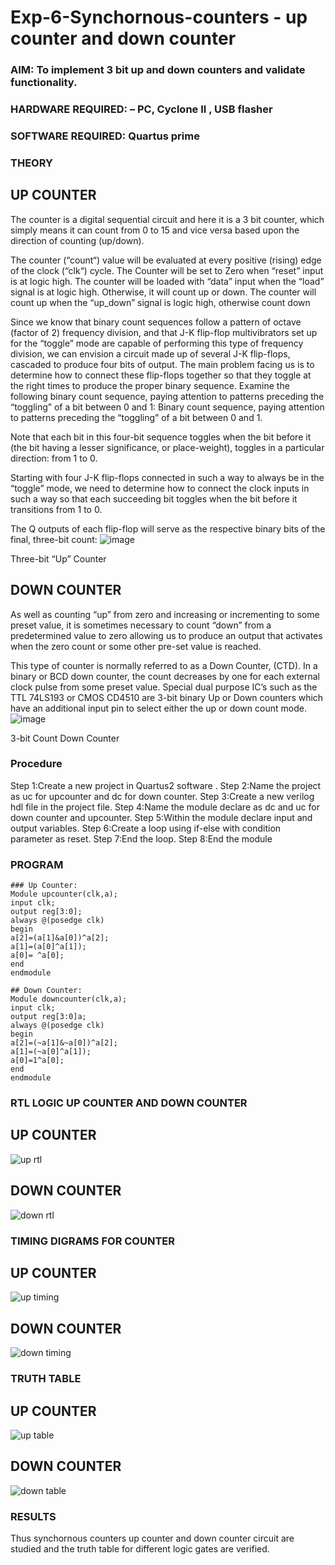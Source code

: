 # Exp-6-Synchornous-counters - up counter and down counter 
### AIM: To implement 3 bit up and down counters and validate  functionality.
### HARDWARE REQUIRED:  – PC, Cyclone II , USB flasher
### SOFTWARE REQUIRED:   Quartus prime
### THEORY 

## UP COUNTER 
The counter is a digital sequential circuit and here it is a 3 bit counter, which simply means it can count from 0 to 15 and vice versa based upon the direction of counting (up/down). 

The counter (“count“) value will be evaluated at every positive (rising) edge of the clock (“clk“) cycle.
The Counter will be set to Zero when “reset” input is at logic high.
The counter will be loaded with “data” input when the “load” signal is at logic high. Otherwise, it will count up or down.
The counter will count up when the “up_down” signal is logic high, otherwise count down

Since we know that binary count sequences follow a pattern of octave (factor of 2) frequency division, and that J-K flip-flop multivibrators set up for the “toggle” mode are capable of performing this type of frequency division, we can envision a circuit made up of several J-K flip-flops, cascaded to produce four bits of output.
The main problem facing us is to determine how to connect these flip-flops together so that they toggle at the right times to produce the proper binary sequence.
Examine the following binary count sequence, paying attention to patterns preceding the “toggling” of a bit between 0 and 1:
Binary count sequence, paying attention to patterns preceding the “toggling” of a bit between 0 and 1.

Note that each bit in this four-bit sequence toggles when the bit before it (the bit having a lesser significance, or place-weight), toggles in a particular direction: from 1 to 0.

Starting with four J-K flip-flops connected in such a way to always be in the “toggle” mode, we need to determine how to connect the clock inputs in such a way so that each succeeding bit toggles when the bit before it transitions from 1 to 0.

The Q outputs of each flip-flop will serve as the respective binary bits of the final, three-bit count:
![image](https://github.com/jishnusankaran/Exp-7-Synchornous-counters-/assets/144979369/afc6d8dd-d43e-4605-86f9-384b956f4e9b)

Three-bit “Up” Counter



## DOWN COUNTER 

As well as counting “up” from zero and increasing or incrementing to some preset value, it is sometimes necessary to count “down” from a predetermined value to zero allowing us to produce an output that activates when the zero count or some other pre-set value is reached.

This type of counter is normally referred to as a Down Counter, (CTD). In a binary or BCD down counter, the count decreases by one for each external clock pulse from some preset value. Special dual purpose IC’s such as the TTL 74LS193 or CMOS CD4510 are 3-bit binary Up or Down counters which have an additional input pin to select either the up or down count mode.
![image](https://github.com/jishnusankaran/Exp-7-Synchornous-counters-/assets/144979369/99d2b501-0734-4cbb-9122-a54ad754fa93)



3-bit Count Down Counter
### Procedure
Step 1:Create a new project in Quartus2 software .
Step 2:Name the project as uc for upcounter and dc for down counter.
Step 3:Create a new verilog hdl file in the project file.
Step 4:Name the module declare as dc and uc for down counter and upcounter.
Step 5:Within the module declare input and output variables.
Step 6:Create a loop using if-else with condition parameter as reset.
Step 7:End the loop.
Step 8:End the module



### PROGRAM 
```
### Up Counter:
Module upcounter(clk,a);
input clk;
output reg[3:0];
always @(posedge clk)
begin
a[2]=(a[1]&a[0])^a[2];
a[1]=(a[0]^a[1]);
a[0]= ^a[0];
end
endmodule

## Down Counter:
Module downcounter(clk,a);
input clk;
output reg[3:0]a;
always @(posedge clk)
begin
a[2]=(~a[1]&~a[0])^a[2];
a[1]=(~a[0]^a[1]);
a[0]=1^a[0];
end
endmodule
```

### RTL LOGIC UP COUNTER AND DOWN COUNTER  
## UP COUNTER 
![up rtl](https://github.com/jishnusankaran/Exp-7-Synchornous-counters-/assets/144979369/95cdc48c-c29a-4097-9785-74bcb17e2a73)

## DOWN COUNTER 
![down rtl](https://github.com/jishnusankaran/Exp-7-Synchornous-counters-/assets/144979369/6522a51a-d1d4-4592-ad19-217e365e3697)

### TIMING DIGRAMS FOR COUNTER  
## UP COUNTER 
![up timing](https://github.com/jishnusankaran/Exp-7-Synchornous-counters-/assets/144979369/81054568-3bfe-4366-8c35-7d0252eea546)

## DOWN COUNTER 
![down timing](https://github.com/jishnusankaran/Exp-7-Synchornous-counters-/assets/144979369/f88a88ae-1c60-4ebc-a52d-952b1f2ef7f2)


### TRUTH TABLE 
## UP COUNTER 
![up table](https://github.com/jishnusankaran/Exp-7-Synchornous-counters-/assets/144979369/4121d34d-9e92-47d4-ba3b-61617b2c2a56)

## DOWN COUNTER 
![down table](https://github.com/jishnusankaran/Exp-7-Synchornous-counters-/assets/144979369/d9a93424-856a-4c52-b101-6c109fd087b7)


### RESULTS 
Thus synchornous counters up counter and down counter circuit are studied and the truth table for different logic gates are verified.
